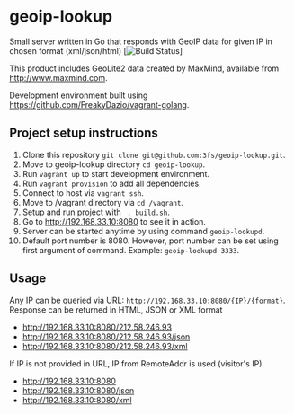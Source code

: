 geoip-lookup
============

Small server written in Go that responds with GeoIP data for given IP in chosen format (xml/json/html)
[![Build Status](http://188.226.235.163/github.com/3fs/geoip-lookup/status.svg?branch=master)]

This product includes GeoLite2 data created by MaxMind, available from
<a href="http://www.maxmind.com">http://www.maxmind.com</a>.

Development environment built using https://github.com/FreakyDazio/vagrant-golang.


## Project setup instructions

1. Clone this repository `git clone git@github.com:3fs/geoip-lookup.git`.
2. Move to geoip-lookup directory `cd geoip-lookup`.
3. Run `vagrant up` to start development environment.
4. Run `vagrant provision` to add all dependencies.
5. Connect to host via `vagrant ssh`.
6. Move to /vagrant directory via `cd /vagrant`.
7. Setup and run project with ` . build.sh`.
8. Go to http://192.168.33.10:8080 to see it in action.
9. Server can be started anytime by using command `geoip-lookupd`.
10. Default port number is 8080. However, port number can be set using first argument of command. Example: `geoip-lookupd 3333`.

## Usage

Any IP can be queried via URL: `http://192.168.33.10:8080/{IP}/{format}`.
Response can be returned in HTML, JSON or XML format

 - http://192.168.33.10:8080/212.58.246.93
 - http://192.168.33.10:8080/212.58.246.93/json
 - http://192.168.33.10:8080/212.58.246.93/xml

If IP is not provided in URL, IP from RemoteAddr is used (visitor's IP).

 - http://192.168.33.10:8080
 - http://192.168.33.10:8080/json
 - http://192.168.33.10:8080/xml
